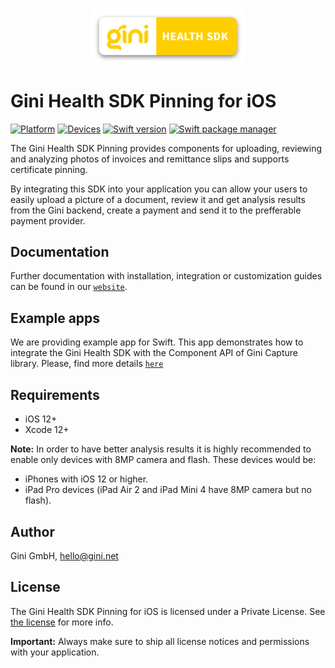 <p align="center">
<img src="./GiniHealth_Logo.png" width="250">
</p>

# Gini Health SDK Pinning for iOS

[![Platform](https://img.shields.io/badge/platform-iOS-lightgrey.svg)]()
[![Devices](https://img.shields.io/badge/devices-iPhone%20%7C%20iPad-blue.svg)]()
[![Swift version](https://img.shields.io/badge/swift-5.0-orange.svg)]()
[![Swift package manager](https://img.shields.io/badge/Swift_Package_Manager-compatible-orange?style=flat-square)]()


The Gini Health SDK Pinning provides components for uploading, reviewing and analyzing photos of invoices and remittance slips and supports certificate pinning.

By integrating this SDK into your application you can allow your users to easily upload a picture of a document, review it and get analysis results from the Gini backend, create a payment and send it to the prefferable payment provider.

## Documentation

Further documentation with installation, integration or customization guides can be found in our [`website`](https://developer.gini.net/gini-mobile-ios/GiniHealthSDK/index.html).

## Example apps

We are providing example app for Swift. This app demonstrates how to integrate the Gini Health SDK with the Component API of Gini Capture library.
Please, find more details [`here`](https://github.com/gini/gini-mobile-ios/tree/main/HealthSDK/GiniHealthSDK#example-apps)

## Requirements

- iOS 12+
- Xcode 12+

**Note:**
In order to have better analysis results it is highly recommended to enable only devices with 8MP camera and flash. These devices would be:

* iPhones with iOS 12 or higher.
* iPad Pro devices (iPad Air 2 and iPad Mini 4 have 8MP camera but no flash).

## Author

Gini GmbH, hello@gini.net

## License

The Gini Health SDK Pinning for iOS is licensed under a Private License. See [the license](http://developer.gini.net/gini-mobile-ios/GiniHealthSDK/license.html) for more info.

**Important:** Always make sure to ship all license notices and permissions with your application.
